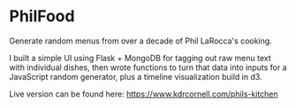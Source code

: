 # PhilFood
Generate random menus from over a decade of Phil LaRocca's cooking.

I built a simple UI using Flask + MongoDB for tagging out raw menu text with individual dishes, then wrote functions to turn that data into inputs for a JavaScript random generator, plus a timeline visualization build in d3.

Live version can be found here: https://www.kdrcornell.com/phils-kitchen
